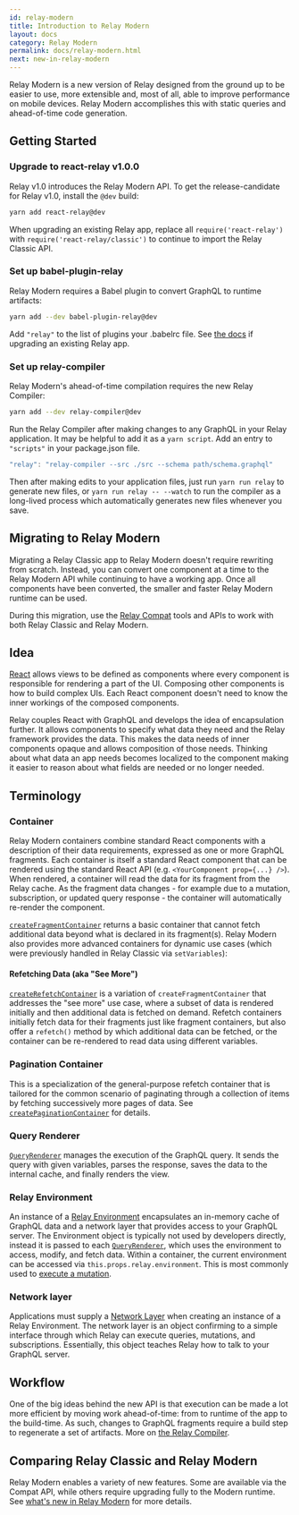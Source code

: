 ```yaml
---
id: relay-modern
title: Introduction to Relay Modern
layout: docs
category: Relay Modern
permalink: docs/relay-modern.html
next: new-in-relay-modern
---
```


Relay Modern is a new version of Relay designed from the ground up to be easier to use, more extensible and, most of all, able to improve performance on mobile devices. Relay Modern accomplishes this with static queries and ahead-of-time code generation.

## Getting Started

### Upgrade to react-relay v1.0.0

Relay v1.0 introduces the Relay Modern API. To get the release-candidate for Relay v1.0, install the `@dev` build:

```sh
yarn add react-relay@dev
```

When upgrading an existing Relay app, replace all `require('react-relay')` with `require('react-relay/classic')` to continue to import the Relay Classic API.

### Set up babel-plugin-relay

Relay Modern requires a Babel plugin to convert GraphQL to runtime artifacts:

```sh
yarn add --dev babel-plugin-relay@dev
```

Add `"relay"` to the list of plugins your .babelrc file. See [the docs](./babel-plugin-relay.html) if upgrading an existing Relay app.

### Set up relay-compiler

Relay Modern's ahead-of-time compilation requires the new Relay Compiler:

```sh
yarn add --dev relay-compiler@dev
```

Run the Relay Compiler after making changes to any GraphQL in your Relay application. It may be helpful to add it as a `yarn script`. Add an entry to `"scripts"` in your package.json file.

```js
"relay": "relay-compiler --src ./src --schema path/schema.graphql"
```

Then after making edits to your application files, just run `yarn run relay` to generate new files, or `yarn run relay -- --watch` to run the compiler as a long-lived process which automatically generates new files whenever you save.


## Migrating to Relay Modern

Migrating a Relay Classic app to Relay Modern doesn't require rewriting from
scratch. Instead, you can convert one component at a time to the Relay Modern API while
continuing to have a working app. Once all components have been converted, the
smaller and faster Relay Modern runtime can be used.

During this migration, use the [Relay Compat](./relay-compat.html) tools and APIs to work with both Relay Classic and Relay Modern.


## Idea

[React](https://facebook.github.io/react/) allows views to be defined as components where every component is responsible for rendering a part of the UI. Composing other components is how to build complex UIs. Each React component doesn't need to know the inner workings of the composed components.

Relay couples React with GraphQL and develops the idea of encapsulation further. It allows components to specify what data they need and the Relay framework provides the data. This makes the data needs of inner components opaque and allows composition of those needs. Thinking about what data an app needs becomes localized to the component making it easier to reason about what fields are needed or no longer needed.

## Terminology

### Container

Relay Modern containers combine standard React components with a description of their data requirements, expressed as one or more GraphQL fragments. Each container is itself a standard React component that can be rendered using the standard React API (e.g. `<YourComponent prop={...} />`). When rendered, a container will read the data for its fragment from the Relay cache. As the fragment data changes - for example due to a mutation, subscription, or updated query response - the container will automatically re-render the component.

[`createFragmentContainer`](./fragment-container.html) returns a basic container that cannot fetch additional data beyond what is declared in its fragment(s). Relay Modern also provides more advanced containers for dynamic use cases (which were previously handled in Relay Classic via `setVariables`):

#### Refetching Data (aka "See More")

[`createRefetchContainer`](./refetch-container.html) is a variation of `createFragmentContainer` that addresses the "see more" use case, where a subset of data is rendered initially and then additional data is fetched on demand. Refetch containers initially fetch data for their fragments just like fragment containers, but also offer a `refetch()` method by which additional data can be fetched, or the container can be re-rendered to read data using different variables.

### Pagination Container

This is a specialization of the general-purpose refetch container that is tailored for the common scenario of paginating through a collection of items by fetching successively more pages of data. See [`createPaginationContainer`](./pagination-container.html) for details.

### Query Renderer

[`QueryRenderer`](./query-renderer.html) manages the execution of the GraphQL query. It sends the query with given variables, parses the response, saves the data to the internal cache, and finally renders the view.

### Relay Environment

An instance of a [Relay Environment](./relay-environment.html) encapsulates an in-memory cache of GraphQL data and a network layer that provides access to your GraphQL server. The Environment object is typically not used by developers directly, instead it is passed to each [`QueryRenderer`](./query-renderer.html), which uses the environment to access, modify, and fetch data. Within a container, the current environment can be accessed via `this.props.relay.environment`. This is most commonly used to [execute a mutation](./mutations.html).

### Network layer

Applications must supply a [Network Layer](./network-layer.html) when creating an instance of a Relay Environment. The network layer is an object confirming to a simple interface through which Relay can execute queries, mutations, and subscriptions. Essentially, this object teaches Relay how to talk to your GraphQL server.

## Workflow

One of the big ideas behind the new API is that execution can be made a lot more efficient by moving work ahead-of-time: from to runtime of the app to the build-time. As such, changes to GraphQL fragments require a build step to regenerate a set of artifacts. More on [the Relay Compiler](./relay-compiler.html).

## Comparing Relay Classic and Relay Modern

Relay Modern enables a variety of new features. Some are available via the Compat API, while others require upgrading fully to the Modern runtime. See [what's new in Relay Modern](./new-in-relay-modern.html) for more details.
